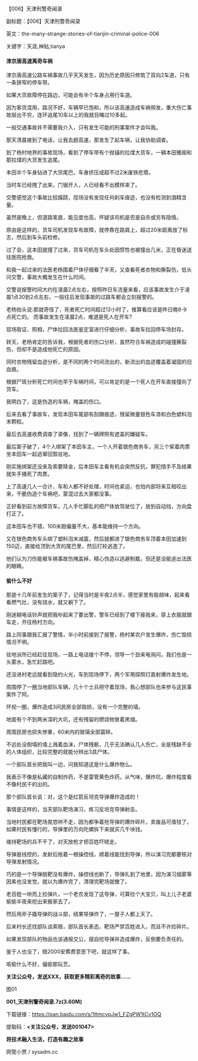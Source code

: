 【006】天津刑警奇闻录

副标题：【006】天津刑警奇闻录

英文：the-many-strange-stories-of-tianjin-criminal-police-006

关键字：天涯,神贴,tianya



#### 津京唐高速离奇车祸

津京唐高速公路车祸事故几乎天天发生，因为历史原因只修筑了双向2车道，只有一条狭窄的停车带。

如果大货故障停在路边，可能会有半个车身占用行车道。

因为客货混用，路况不好，车辆早已饱和，所以该高速造成车祸频发，重大伤亡事故层出不穷，连环追尾10车以上的我就目睹过10多起。

一般交通事故并不需要我介入，只有发生可能的刑事案件才会叫我。

那天清晨接到了电话，让我去趟高速，那发生了起车祸，让我协助调查。



到了杨村地界的事故现场，看到了停车带有个抛锚的拉煤大货车，一辆本田雅阁和那拉煤的大货发生追尾。

本田半个车身钻进了大货尾巴，车身挤压成超不过2米废铁疙瘩。

当时车已经拽了出来，门锯开人，人已经看不出模样来了。

交警感觉这个事故比较蹊跷，现场没有发现任何刹车痕迹，也没有检测到酒精含量。

虽然是晚上，但道路笔直，能见度也高，怀疑该司机是否是自杀或另有隐情。

原由是这样的，货车司机发现车有故障，就停靠在路肩上，超过20米距离放了标志，然后到车头前检修。

过了会，这本田就撞了过来，货车司机在车头处因惯性也被撞出几米，正在昏迷送往医院抢救。



和我一起过来的法医老杨围着尸体仔细看了半天，又查看死者衣物和撕裂伤，低头问交警，事故大概发生在什么时间。

交警说报警时间大约在凌晨2点左右，按照昨日车流量来看，应该事故发生介于凌晨1点30到2点左右，一般往后发现事故的过路车都会立刻报警的。

老杨抬头说:那就奇怪了，死者死亡时间超过12小时了，推算看应该是昨日晚8-9点死亡的。
而事故发生在凌晨2点，难道是死人在开车?



现场取证、照相，尸体拉回法医鉴定室进行仔细分析，事故车拉回停车场封存。

转天，老杨肯定的告诉我，根据死者的伤口分析，虽然符合车祸造成的碰撞撕裂伤，但却不是造成他死亡的原因。

同时衣物残留血迹分析，是不同的两个时间流出的，新流出的血迹覆盖着凝固的旧血痕。

根据尸斑分析死亡时间也早于车祸时间，可以肯定的是一个死人在开车直接撞向了货车。



我明白了，这是伪造的车祸，掩盖的伤口。

后来去看了事故车，发现本田车尾部有刮蹭痕迹，残留微量银色车漆和白色塑料泡末颗粒。

最后去高速收费调查了录像，找到了一辆牌照有遮盖的嫌疑车。



最后案子破了，4个人绑架了本田车主，一个人开着银色商务车，另三个架着肉票坐本田车一起逃窜回暂驻地。

刚实施绑架还没来及索要赎金，后本田车主看有机会突然反抗，罪犯措手不及结果就失手捅死了肉票。

上了高速几人一合计，车和人都不好处理，时间也紧迫，也怕内部将来互相咬出来，干脆伪造个车祸吧，蒙混过去大家都没事。

正好看到前方故障货车，几人手忙脚乱的把尸体放驾驶位了，放到自动挡，方向盘打正了。

这本田车也不错，100米跑偏量不大，基本能维持一个方向。

又在银色商务车头绑了塑料泡末减震，然后就都进了银色商务车顶着本田加速到150迈，直接给顶到大货的尾巴里，然后打轮逃逸了。

他们认为刀伤能被车祸事故伤掩盖掉，精心伪造以逃避制裁，但还是没能逃出法医的眼睛。



#### 偷什么不好

那是十几年前发生的案子了，记得当时是半夜2点半，感觉家里有股胡味，起来看看燃气灶，没有烧水，就又躺下了。

刚迷糊电话铃声就把我吵起来了要出警，警车已经到了楼下接我来，穿上衣服就跟车走，开往杨村方向。



路上同事跟我汇报了警情，半小时前接到了报警，杨村某农户发生爆炸，伤亡毁损情况不明。

驻地派所已经赶往现场，一路上电话接个不停，领导一个劲来电询问，我们也是一头雾水，急忙赶路吧。



还没进村老远就看到隐约火光，车到现场停下，两个军用探照灯直射爆炸发生地。

周围停了一圈当地部队车辆，几十个士兵把守着现场，我心想部队也来参与这民事案件了阿。

环视一圈，爆炸造成3间民房全部毁损，没有一个完整的墙。

地面有个不到两米深的大坑，还有残留的燃烧物冒着黑烟。

周围民房也损失惨重，60米内的玻璃全部震碎。

不远处没倒塌的墙上溅着血沫，尸体残骸，几乎无法确认几人伤亡，全是残缺不全的人体组织，比较完整的就能分辨出3具尸体。



一个部队首长把我叫一边，问我知道这是什么爆炸物么。

我表示不像是私藏的自制炸药，不是雷管黄色炸药，从气味，爆炸坑，爆炸程度看不像村民干的出的。

那个部队首长说：对，这个是红箭反坦克导弹爆炸造成的！



事情是这样的，当天部队靶场演习，练习反坦克导弹射击。

当地村民都在靶场晃悠哄不走，因为都争着抢导弹的爆炸碎片，卖废品可值钱了，如果村民有懂行的，导弹里的万向陀螺拆下来就买几千块钱。

维持靶场的兵不干了，对天放枪才把百姓吓唬走。

导弹是线控的，发射后拖着一根操控线，顺着线能找到导弹，所以演习完都要核对导弹发射情况。

巧的是一个导弹脱靶没有爆炸，操控线也断了，导弹扎到了地里，因为演习烟雾等因素也没发觉，就以为爆炸完了，清理完靶场就撤了。

老百姓一哄而上捡弹片，一个老农发现了这导弹，可算捡个大宝贝，叫上儿子老婆偷偷半夜来挖出来搬家去了。

然后用斧子撬导弹的战斗部，结果导弹炸了，一屋子人都上天了。



后来村长还找部队谈索赔，部队首长表态，靶场严禁百姓进入，而且不许捡碎片。

如果发现部队的物品也该通报交公，擅自挖导弹并造成爆炸，反倒要负责任的。

鉴于人也没了，赔2000安葬费意思下吧，就这样了事。

咳偷什么不好，偏偷那玩艺。



**关注公众号，发送XXX，获取更多精彩离奇的故事……**



图01



**001_天津刑警奇闻录.7z(3.60M)**

下载链接：https://pan.baidu.com/s/1ttmcvpJw1_FZgPW1tCv1OQ

提取码：**<关注公众号，发送001047>**



**将技术融入生活，打造有趣之故事**

网管小贾 / sysadm.cc